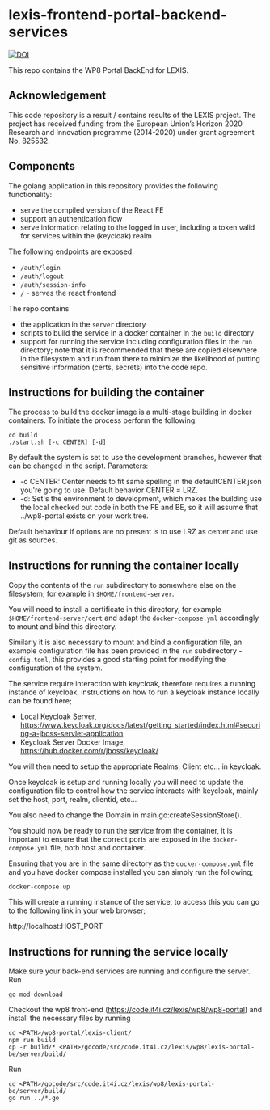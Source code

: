 # lexis-frontend-portal-backend-services

<a href="https://doi.org/10.5281/zenodo.6080537"><img src="https://zenodo.org/badge/DOI/10.5281/zenodo.6080537.svg" alt="DOI"></a>

This repo contains the WP8 Portal BackEnd for LEXIS.

## Acknowledgement
This code repository is a result / contains results of the LEXIS project. The project has received funding from the European Union’s Horizon 2020 Research and Innovation programme (2014-2020) under grant agreement No. 825532.

## Components

The golang application in this repository provides the following functionality:
- serve the compiled version of the React FE
- support an authentication flow
- serve information relating to the logged in user, including a token valid for services within the (keycloak) realm

The following endpoints are exposed:
- `/auth/login`
- `/auth/logout`
- `/auth/session-info`
- `/` - serves the react frontend

The repo contains
- the application in the `server` directory
- scripts to build the service in a docker container in the `build` directory
- support for running the service including configuration files in the `run` directory; note that it is recommended that these are copied elsewhere in the filesystem and run from there to minimize the likelihood of putting sensitive information (certs, secrets) into the code repo.


## Instructions for building the container

The process to build the docker image is a multi-stage building in docker containers.
To initiate the process perform the following:
```
cd build
./start.sh [-c CENTER] [-d]
```
By default the system is set to use the development branches, however that can be changed in the script.
Parameters:
- -c CENTER: Center needs to fit same spelling in the defaultCENTER.json you're going to use. Default behavior CENTER = LRZ.
- -d: Set's the environment to development, which makes the building use the local checked out code in both the FE and BE, so it will assume that ../wp8-portal exists on your work tree.

Default behaviour if options are no present is to use LRZ as center and use git as sources.

## Instructions for running the container locally

Copy the contents of the `run` subdirectory to somewhere else on the filesystem; for example in `$HOME/frontend-server`.

You will need to install a certificate in this directory, for example `$HOME/frontend-server/cert` and adapt the `docker-compose.yml` accordingly to mount and bind this directory.

Similarly it is also necessary to mount and bind a configuration file, an example configuration file has been provided in the `run` subdirectory - `config.toml`, this provides a good starting point for modifying the configuration of the system.

The service require interaction with keycloak, therefore requires a running instance of keycloak, instructions on how to run a keycloak instance locally can be found here;
 - Local Keycloak Server, https://www.keycloak.org/docs/latest/getting_started/index.html#securing-a-jboss-servlet-application
 - Keycloak Server Docker Image, https://hub.docker.com/r/jboss/keycloak/

You will then need to setup the appropriate Realms, Client etc... in keycloak.

Once keycloak is setup and running locally you will need to update the configuration file to control how the service interacts with keycloak, mainly set the host, port, realm, clientid, etc...

You also need to change the Domain in main.go:createSessionStore().

You should now be ready to run the service from the container, it is important to ensure that the correct ports are exposed in the `docker-compose.yml` file, both host and container.

Ensuring that you are in the same directory as the `docker-compose.yml` file and you have docker compose installed you can simply run the following;

```
docker-compose up
```

This will create a running instance of the service, to access this you can go to the following link in your web browser;

http://localhost:HOST_PORT

## Instructions for running the service locally

Make sure your back-end services are running and configure the server.
Run
```
go mod download
```

Checkout the wp8 front-end (https://code.it4i.cz/lexis/wp8/wp8-portal) and install the necessary files by running
```
cd <PATH>/wp8-portal/lexis-client/
npm run build
cp -r build/* <PATH>/gocode/src/code.it4i.cz/lexis/wp8/lexis-portal-be/server/build/
```

Run
```
cd <PATH>/gocode/src/code.it4i.cz/lexis/wp8/lexis-portal-be/server/build/
go run ../*.go
```
